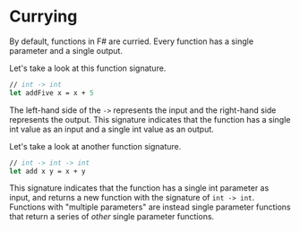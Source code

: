 # Currying

By default, functions in F# are curried. Every function has a single parameter and a single output.

Let's take a look at this function signature.

```fsharp
// int -> int
let addFive x = x + 5
```

The left-hand side of the `->` represents the input and the right-hand side represents the output.
This signature indicates that the function has a single int value as an input and a single int value as an output.

Let's take a look at another function signature.

```fsharp
// int -> int -> int
let add x y = x + y
```

This signature indicates that the function has a single int parameter as input, and returns a new function with the signature of `int -> int`.
Functions with "multiple parameters" are instead single parameter functions that return a series of _other_ single parameter functions.